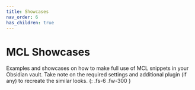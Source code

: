 ```yaml
---
title: Showcases
nav_order: 6
has_children: true
---
```


# MCL Showcases

Examples and showcases on how to make full use of MCL snippets in your Obsidian vault. Take note on the required settings and additional plugin (if any) to recreate the similar looks.
{: .fs-6 .fw-300 }
